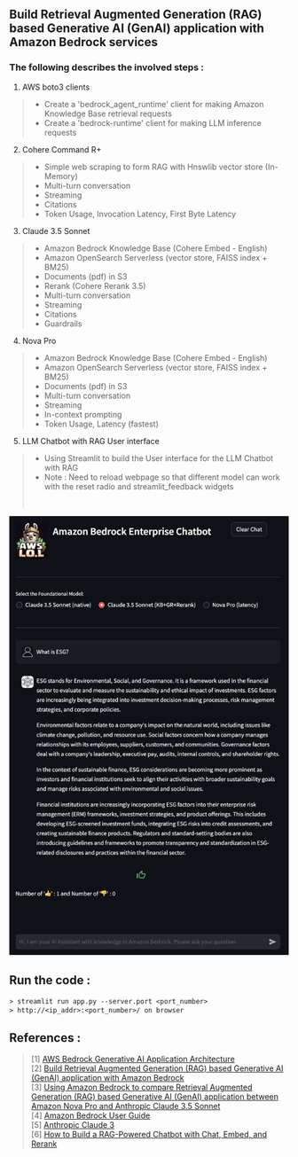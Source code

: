## Build Retrieval Augmented Generation (RAG) based Generative AI (GenAI) application with Amazon Bedrock services
### The following describes the involved steps :
1. AWS boto3 clients
>   - Create a 'bedrock_agent_runtime' client for making Amazon Knowledge Base retrieval requests
>   - Create a 'bedrock-runtime' client for making LLM inference requests

2. Cohere Command R+
>   - Simple web scraping to form RAG with Hnswlib vector store (In-Memory)
>   - Multi-turn conversation
>   - Streaming
>   - Citations
>   - Token Usage, Invocation Latency, First Byte Latency

3. Claude 3.5 Sonnet
>   - Amazon Bedrock Knowledge Base (Cohere Embed - English)
>   - Amazon OpenSearch Serverless (vector store, FAISS index + BM25)
>   - Documents (pdf) in S3
>   - Rerank (Cohere Rerank 3.5)
>   - Multi-turn conversation
>   - Streaming
>   - Citations
>   - Guardrails

4. Nova Pro
>   - Amazon Bedrock Knowledge Base (Cohere Embed - English)
>   - Amazon OpenSearch Serverless (vector store, FAISS index + BM25)
>   - Documents (pdf) in S3
>   - Multi-turn conversation
>   - Streaming
>   - In-context prompting
>   - Token Usage, Latency (fastest)


5. LLM Chatbot with RAG User interface
>   - Using Streamlit to build the User interface for the LLM Chatbot with RAG
>   - Note : Need to reload webpage so that different model can work with the reset radio and streamlit_feedback widgets
><br>

![alt text](https://github.com/samaujs/Gen-AI/blob/main/LLMChat_RAG_Rerank/images/LLMChat_RAG_Rerank.png)

## Run the code :
```
> streamlit run app.py --server.port <port_number>
> http://<ip_addr>:<port_number>/ on browser
```

## References :<br>
>[1] [AWS Bedrock Generative AI Application Architecture](https://community.aws/content/2f2d59922DQNz3iH1pCTeudpmhv/aws-bedrock-generative-ai-application-architecture)<br>
>[2] [Build Retrieval Augmented Generation (RAG) based Generative AI (GenAI) application with Amazon Bedrock](https://community.aws/content/2f38mlpgBYSMBBGeUJNMjyUmRyw/build-retrieval-augmented-generation-rag-based-generative-ai-genai-application-with-amazon-bedrock)<br>
>[3] [Using Amazon Bedrock to compare Retrieval Augmented Generation (RAG) based Generative AI (GenAI) application between Amazon Nova Pro and Anthropic Claude 3.5 Sonnet](https://community.aws/content/2sTTMgHKnebvgV3ROGZE28fWJQ9)<br>
>[4] [Amazon Bedrock User Guide](https://docs.aws.amazon.com/bedrock/latest/userguide/what-is-bedrock.html)<br>
>[5] [Anthropic Claude 3](https://docs.anthropic.com/claude/docs/models-overview)<br>
>[6] [How to Build a RAG-Powered Chatbot with Chat, Embed, and Rerank](https://cohere.com/blog/rag-chatbot#embed-the-document-chunks)<br>
